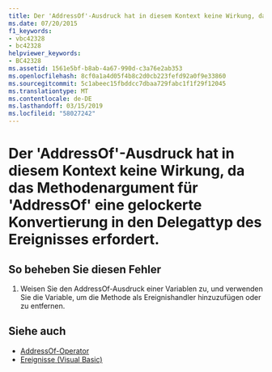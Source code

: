 ```yaml
---
title: Der 'AddressOf'-Ausdruck hat in diesem Kontext keine Wirkung, da das Methodenargument für 'AddressOf' eine gelockerte Konvertierung in den Delegattyp des Ereignisses erfordert.
ms.date: 07/20/2015
f1_keywords:
- vbc42328
- bc42328
helpviewer_keywords:
- BC42328
ms.assetid: 1561e5bf-b8ab-4a67-990d-c3a76e2ab353
ms.openlocfilehash: 8cf0a1a4d05f4b8c2d0cb223fefd92a0f9e33860
ms.sourcegitcommit: 5c1abeec15fbddcc7dbaa729fabc1f1f29f12045
ms.translationtype: MT
ms.contentlocale: de-DE
ms.lasthandoff: 03/15/2019
ms.locfileid: "58027242"
---
```

# <a name="the-addressof-expression-has-no-effect-in-this-context-because-the-method-argument-to-addressof-requires-a-relaxed-conversion-to-the-delegate-type-of-the-event"></a>Der 'AddressOf'-Ausdruck hat in diesem Kontext keine Wirkung, da das Methodenargument für 'AddressOf' eine gelockerte Konvertierung in den Delegattyp des Ereignisses erfordert.
  
## <a name="to-correct-this-error"></a>So beheben Sie diesen Fehler  
  
1.  Weisen Sie den AddressOf-Ausdruck einer Variablen zu, und verwenden Sie die Variable, um die Methode als Ereignishandler hinzuzufügen oder zu entfernen.  
  
## <a name="see-also"></a>Siehe auch

- [AddressOf-Operator](../../visual-basic/language-reference/operators/addressof-operator.md)
- [Ereignisse (Visual Basic)](~/docs/visual-basic/programming-guide/language-features/events/index.md)
